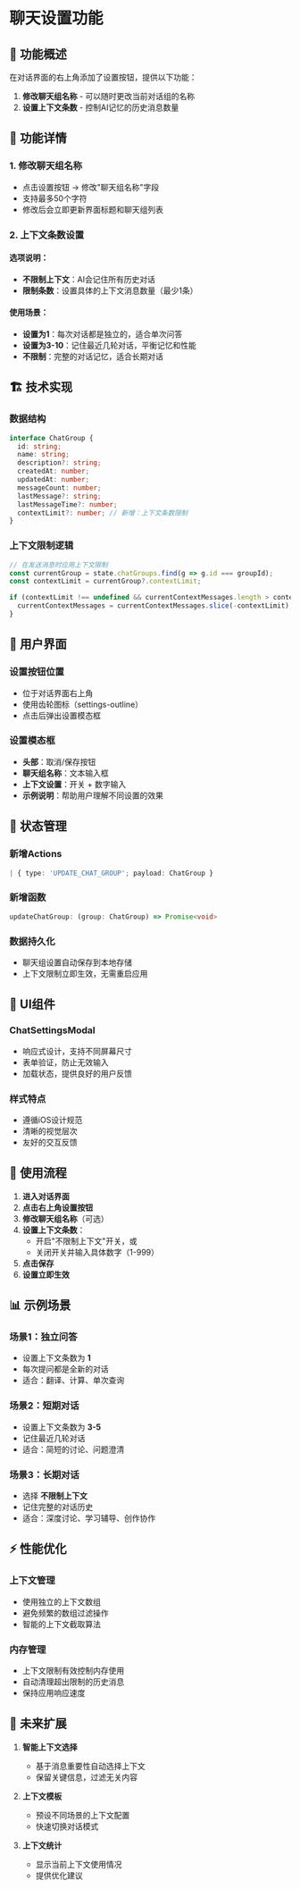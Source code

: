 # 聊天设置功能

## 🎯 功能概述

在对话界面的右上角添加了设置按钮，提供以下功能：
1. **修改聊天组名称** - 可以随时更改当前对话组的名称
2. **设置上下文条数** - 控制AI记忆的历史消息数量

## 🔧 功能详情

### 1. 修改聊天组名称
- 点击设置按钮 → 修改"聊天组名称"字段
- 支持最多50个字符
- 修改后会立即更新界面标题和聊天组列表

### 2. 上下文条数设置

#### 选项说明：
- **不限制上下文**：AI会记住所有历史对话
- **限制条数**：设置具体的上下文消息数量（最少1条）

#### 使用场景：
- **设置为1**：每次对话都是独立的，适合单次问答
- **设置为3-10**：记住最近几轮对话，平衡记忆和性能
- **不限制**：完整的对话记忆，适合长期对话

## 🏗️ 技术实现

### 数据结构
```typescript
interface ChatGroup {
  id: string;
  name: string;
  description?: string;
  createdAt: number;
  updatedAt: number;
  messageCount: number;
  lastMessage?: string;
  lastMessageTime?: number;
  contextLimit?: number; // 新增：上下文条数限制
}
```

### 上下文限制逻辑
```typescript
// 在发送消息时应用上下文限制
const currentGroup = state.chatGroups.find(g => g.id === groupId);
const contextLimit = currentGroup?.contextLimit;

if (contextLimit !== undefined && currentContextMessages.length > contextLimit) {
  currentContextMessages = currentContextMessages.slice(-contextLimit);
}
```

## 📱 用户界面

### 设置按钮位置
- 位于对话界面右上角
- 使用齿轮图标（settings-outline）
- 点击后弹出设置模态框

### 设置模态框
- **头部**：取消/保存按钮
- **聊天组名称**：文本输入框
- **上下文设置**：开关 + 数字输入
- **示例说明**：帮助用户理解不同设置的效果

## 🔄 状态管理

### 新增Actions
```typescript
| { type: 'UPDATE_CHAT_GROUP'; payload: ChatGroup }
```

### 新增函数
```typescript
updateChatGroup: (group: ChatGroup) => Promise<void>
```

### 数据持久化
- 聊天组设置自动保存到本地存储
- 上下文限制立即生效，无需重启应用

## 🎨 UI组件

### ChatSettingsModal
- 响应式设计，支持不同屏幕尺寸
- 表单验证，防止无效输入
- 加载状态，提供良好的用户反馈

### 样式特点
- 遵循iOS设计规范
- 清晰的视觉层次
- 友好的交互反馈

## 🚀 使用流程

1. **进入对话界面**
2. **点击右上角设置按钮**
3. **修改聊天组名称**（可选）
4. **设置上下文条数**：
   - 开启"不限制上下文"开关，或
   - 关闭开关并输入具体数字（1-999）
5. **点击保存**
6. **设置立即生效**

## 📊 示例场景

### 场景1：独立问答
- 设置上下文条数为 **1**
- 每次提问都是全新的对话
- 适合：翻译、计算、单次查询

### 场景2：短期对话
- 设置上下文条数为 **3-5**
- 记住最近几轮对话
- 适合：简短的讨论、问题澄清

### 场景3：长期对话
- 选择 **不限制上下文**
- 记住完整的对话历史
- 适合：深度讨论、学习辅导、创作协作

## ⚡ 性能优化

### 上下文管理
- 使用独立的上下文数组
- 避免频繁的数组过滤操作
- 智能的上下文截取算法

### 内存管理
- 上下文限制有效控制内存使用
- 自动清理超出限制的历史消息
- 保持应用响应速度

## 🔮 未来扩展

1. **智能上下文选择**
   - 基于消息重要性自动选择上下文
   - 保留关键信息，过滤无关内容

2. **上下文模板**
   - 预设不同场景的上下文配置
   - 快速切换对话模式

3. **上下文统计**
   - 显示当前上下文使用情况
   - 提供优化建议

